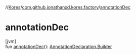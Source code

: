//[Kores](../../index.md)/[com.github.jonathanxd.kores.factory](index.md)/[annotationDec](annotation-dec.md)

# annotationDec

[jvm]\
fun [annotationDec](annotation-dec.md)(): [AnnotationDeclaration.Builder](../com.github.jonathanxd.kores.base/-annotation-declaration/-builder/index.md)
